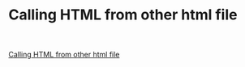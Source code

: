 <h1>Calling HTML from other html file</h1>
<br>
<br>
<a href="https://hsarfaraz.github.io/HTML-call-from-other-html-file/">Calling HTML from other html file</a>
